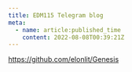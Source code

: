 ```yaml
---
title: EDM115 Telegram blog
meta:
  - name: article:published_time
    content: 2022-08-08T00:39:21Z
---
```


https://github.com/elonlit/Genesis
